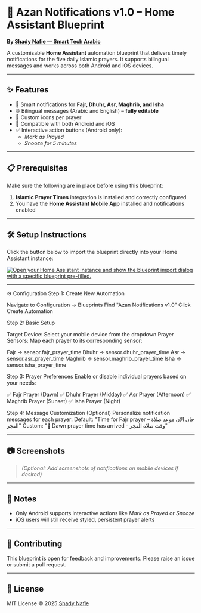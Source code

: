 # 🕌 Azan Notifications v1.0 – Home Assistant Blueprint

**By [Shady Nafie — Smart Tech Arabic](https://smarttecharabic.com)**

A customisable **Home Assistant** automation blueprint that delivers timely notifications for the five daily Islamic prayers. It supports bilingual messages and works across both Android and iOS devices.

---

## ✨ Features

- 🔔 Smart notifications for **Fajr, Dhuhr, Asr, Maghrib, and Isha**
- 🌐 Bilingual messages (Arabic and English) – **fully editable**
- 🎨 Custom icons per prayer
- 📱 Compatible with both Android and iOS
- ✅ Interactive action buttons (Android only):
  - *Mark as Prayed*
  - *Snooze for 5 minutes*

---

## 📋 Prerequisites

Make sure the following are in place before using this blueprint:

1. **Islamic Prayer Times** integration is installed and correctly configured
2. You have the **Home Assistant Mobile App** installed and notifications enabled

---

## 🛠️ Setup Instructions

Click the button below to import the blueprint directly into your Home Assistant instance:

[![Open your Home Assistant instance and show the blueprint import dialog with a specific blueprint pre-filled.](https://my.home-assistant.io/badges/blueprint_import.svg)](https://my.home-assistant.io/redirect/blueprint_import/?blueprint_url=https%3A%2F%2Fgithub.com%2Fshadynafie%2FAzanNotification%2Fblob%2Fmain%2Fblueprints%2Fautomation%2Fshadynafie%2Fazan_notifications.yaml)

---

⚙️ Configuration
Step 1: Create New Automation

Navigate to Configuration → Blueprints
Find "Azan Notifications v1.0"
Click Create Automation

Step 2: Basic Setup

Target Device: Select your mobile device from the dropdown
Prayer Sensors: Map each prayer to its corresponding sensor:

Fajr → sensor.fajr_prayer_time
Dhuhr → sensor.dhuhr_prayer_time
Asr → sensor.asr_prayer_time
Maghrib → sensor.maghrib_prayer_time
Isha → sensor.isha_prayer_time



Step 3: Prayer Preferences
Enable or disable individual prayers based on your needs:

✅ Fajr Prayer (Dawn)
✅ Dhuhr Prayer (Midday)
✅ Asr Prayer (Afternoon)
✅ Maghrib Prayer (Sunset)
✅ Isha Prayer (Night)

Step 4: Message Customization (Optional)
Personalize notification messages for each prayer:
Default: "Time for Fajr prayer – حان الآن موعد صلاة الفجر"
Custom: "🌅 Dawn prayer time has arrived - وقت صلاة الفجر"

---

## 📷 Screenshots

> _(Optional: Add screenshots of notifications on mobile devices if desired)_

---

## 📌 Notes

- Only Android supports interactive actions like *Mark as Prayed* or *Snooze*
- iOS users will still receive styled, persistent prayer alerts

---

## 🤝 Contributing

This blueprint is open for feedback and improvements. Please raise an issue or submit a pull request.

---

## 📜 License

MIT License © 2025 [Shady Nafie](https://smarttecharabic.com)
